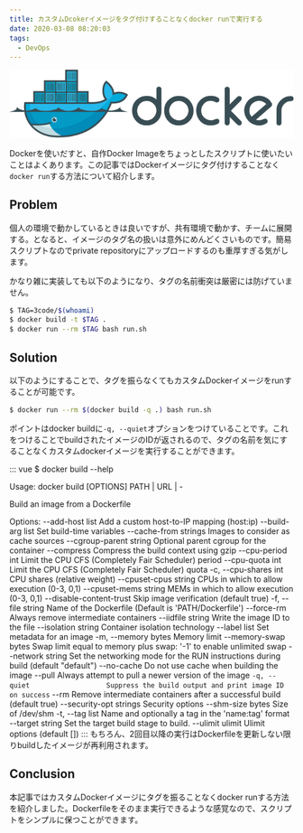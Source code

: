 ```yaml
---
title: カスタムDcokerイメージをタグ付けすることなくdocker runで実行する
date: 2020-03-08 08:20:03
tags:
  - DevOps
---
```


![main image](./docker.png)

Dockerを使いだすと、自作Docker Imageをちょっとしたスクリプトに使いたいことはよくあります。この記事ではDockerイメージにタグ付けすることなく`docker run`する方法について紹介します。

## Problem
個人の環境で動かしているときは良いですが、共有環境で動かす、チームに展開する。となると、イメージのタグ名の扱いは意外にめんどくさいものです。簡易スクリプトなのでprivate repositoryにアップロードするのも重厚すぎる気がします。

かなり雑に実装しても以下のようになり、タグの名前衝突は厳密には防げていません。

```sh
$ TAG=3code/$(whoami)
$ docker build -t $TAG .
$ docker run --rm $TAG bash run.sh
```

## Solution
以下のようにすることで、タグを振らなくてもカスタムDockerイメージをrunすることが可能です。

```sh
$ docker run --rm $(docker build -q .) bash run.sh
```

ポイントはdocker buildに`-q, --quiet`オプションをつけていることです。これをつけることでbuildされたイメージのIDが返されるので、タグの名前を気にすることなくカスタムdockerイメージを実行することができます。

::: vue
$ docker build --help

Usage:  docker build [OPTIONS] PATH | URL | -

Build an image from a Dockerfile

Options:
      --add-host list           Add a custom host-to-IP mapping (host:ip)
      --build-arg list          Set build-time variables
      --cache-from strings      Images to consider as cache sources
      --cgroup-parent string    Optional parent cgroup for the container
      --compress                Compress the build context using gzip
      --cpu-period int          Limit the CPU CFS (Completely Fair Scheduler) period
      --cpu-quota int           Limit the CPU CFS (Completely Fair Scheduler) quota
  -c, --cpu-shares int          CPU shares (relative weight)
      --cpuset-cpus string      CPUs in which to allow execution (0-3, 0,1)
      --cpuset-mems string      MEMs in which to allow execution (0-3, 0,1)
      --disable-content-trust   Skip image verification (default true)
  -f, --file string             Name of the Dockerfile (Default is 'PATH/Dockerfile')
      --force-rm                Always remove intermediate containers
      --iidfile string          Write the image ID to the file
      --isolation string        Container isolation technology
      --label list              Set metadata for an image
  -m, --memory bytes            Memory limit
      --memory-swap bytes       Swap limit equal to memory plus swap: '-1' to enable unlimited swap
      --network string          Set the networking mode for the RUN instructions during build (default "default")
      --no-cache                Do not use cache when building the image
      --pull                    Always attempt to pull a newer version of the image
  `-q, --quiet                   Suppress the build output and print image ID on success`
      --rm                      Remove intermediate containers after a successful build (default true)
      --security-opt strings    Security options
      --shm-size bytes          Size of /dev/shm
  -t, --tag list                Name and optionally a tag in the 'name:tag' format
      --target string           Set the target build stage to build.
      --ulimit ulimit           Ulimit options (default [])
:::
もちろん、2回目以降の実行はDockerfileを更新しない限りbuildしたイメージが再利用されます。

## Conclusion
本記事ではカスタムDockerイメージにタグを振ることなくdocker runする方法を紹介しました。Dockerfileをそのまま実行できるような感覚なので、スクリプトをシンプルに保つことができます。
